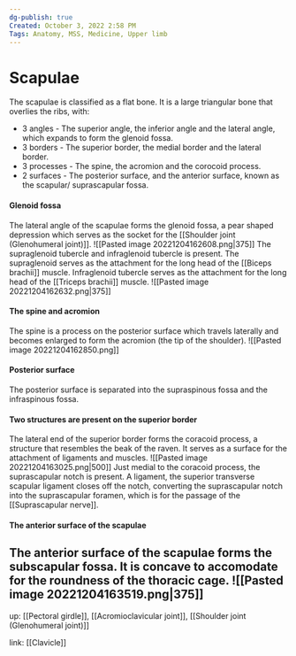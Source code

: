 ```yaml
---
dg-publish: true
Created: October 3, 2022 2:58 PM
Tags: Anatomy, MSS, Medicine, Upper limb
---
```


# Scapulae

The scapulae is classified as a flat bone. It is a large triangular bone that overlies the ribs, with:
- 3 angles - The superior angle, the inferior angle and the lateral angle, which expands to form the glenoid fossa.
- 3 borders - The superior border, the medial border and the lateral border.
- 3 processes - The spine, the acromion and the corocoid process.
- 2 surfaces - The posterior surface, and the anterior surface, known as the scapular/ suprascapular fossa.
#### Glenoid fossa
The lateral angle of the scapulae forms the glenoid fossa, a pear shaped depression which serves as the socket for the [[Shoulder joint (Glenohumeral joint)]].
	![[Pasted image 20221204162608.png|375]]
The supraglenoid tubercle and infraglenoid tubercle is present. The supraglenoid serves as the attachment for the long head of the [[Biceps brachii]] muscle. Infraglenoid tubercle serves as the attachment for the long head of the [[Triceps brachii]] muscle.
	    ![[Pasted image 20221204162632.png|375]]
#### The spine and acromion
The spine is a process on the posterior surface which travels laterally and becomes enlarged to form the acromion (the tip of the shoulder).
![[Pasted image 20221204162850.png]]
#### Posterior surface
The posterior surface is separated into the supraspinous fossa and the infraspinous fossa.
#### Two structures are present on the superior border
The lateral end of the superior border forms the coracoid process, a structure that resembles the beak of the raven. It serves as a surface for the attachment of ligaments and muscles.
![[Pasted image 20221204163025.png|500]]
Just medial to the coracoid process, the suprascapular notch is present. A ligament, the superior transverse scapular ligament closes off the notch, converting the suprascapular notch into the suprascapular foramen, which is for the passage of the [[Suprascapular nerve]].

#### The anterior surface of the scapulae
The anterior surface of the scapulae forms the subscapular fossa. It is concave to accomodate for the roundness of the thoracic cage.
![[Pasted image 20221204163519.png|375]]
---

up: [[Pectoral girdle]], [[Acromioclavicular joint]], [[Shoulder joint (Glenohumeral joint)]]

link: [[Clavicle]]
